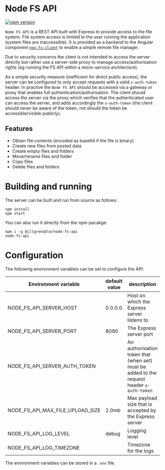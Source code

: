 # Node FS API
[![npm version](https://badge.fury.io/js/%40illgrenoble%2Fnode-fs-api.svg)](https://badge.fury.io/js/%40illgrenoble%2Fnode-fs-api)

`Node FS API` is a REST API built with Express to provide access to the file system. File system access is limited to the user running the application (system files are inaccessible). It is provided as a backend to the Angular component [`ngx-fs-client`](https://www.npmjs.com/package/@illgrenoble/ngx-fs-client) to enable a simple remote file manager.

Due to security concerns the client is not intended to access the server directly but rather use a server-side proxy to manage access/authorisation rights (eg running the FS API within a micro-service architecture).

As a simple security measure (inefficient for direct public access), the server can be configured to only accept requests with a valid `x-auth-token` header. In practive the `Node FS API` should be accessed via a gateway or proxy that enables full authentication/authorisation. The client should access the server via the proxy which verifies that the authenticated user can access the server, and adds accordingly the `x-auth-token` (the client should never be aware of the token, not should the token be accessible/visible publicly).

## Features

- Obtain file contents (encoded as base64 if the file is binary)
- Create new files from posted data
- Create empty files and folders
- Move/rename files and folder
- Copy files
- Delete files and folders

# Building and running

The server can be built and run from source as follows:

```
npm install
npm start
```

You can also run it directly from the npm pacakge:

```
npm i -g @illgrenoble/node-fs-api
node-fs-api
```

# Configuration

The following environment variables can be set to configure the API:

|Environment variable|default value|description|
|---|---|---|
|NODE_FS_API_SERVER_HOST|0.0.0.0|Host on which the Express server listens to|
|NODE_FS_API_SERVER_PORT|8090|The Express server port|
|NODE_FS_API_SERVER_AUTH_TOKEN| |An authorisation token that (when set) must be added to the request header `x-auth-token`|
|NODE_FS_API_MAX_FILE_UPLOAD_SIZE|2.0mb|Max payload size that is accepted by the Express server|
|NODE_FS_API_LOG_LEVEL|debug|Logging level|
|NODE_FS_API_LOG_TIMEZONE| |Timezone for the logs|

The environment variables can be stored in a `.env` file.
